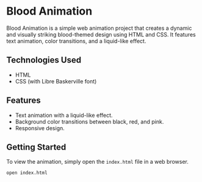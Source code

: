 # Blood Animation

Blood Animation is a simple web animation project that creates a dynamic and visually striking blood-themed design using HTML and CSS. It features text animation, color transitions, and a liquid-like effect.


## Technologies Used

- HTML
- CSS (with Libre Baskerville font)

## Features

- Text animation with a liquid-like effect.
- Background color transitions between black, red, and pink.
- Responsive design.

## Getting Started

To view the animation, simply open the `index.html` file in a web browser.

```bash
open index.html


